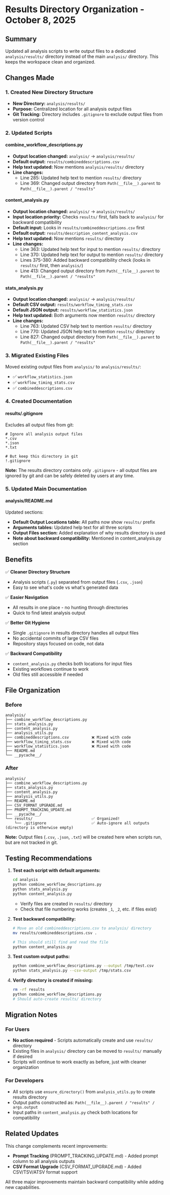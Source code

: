 # Results Directory Organization - October 8, 2025

## Summary

Updated all analysis scripts to write output files to a dedicated `analysis/results/` directory instead of the main `analysis/` directory. This keeps the workspace clean and organized.

## Changes Made

### 1. Created New Directory Structure
- **New Directory:** `analysis/results/`
- **Purpose:** Centralized location for all analysis output files
- **Git Tracking:** Directory includes `.gitignore` to exclude output files from version control

### 2. Updated Scripts

#### combine_workflow_descriptions.py
- **Output location changed:** `analysis/` → `analysis/results/`
- **Default output:** `results/combineddescriptions.csv`
- **Help text updated:** Now mentions `analysis/results/` directory
- **Line changes:**
  - Line 285: Updated help text to mention `results/` directory
  - Line 369: Changed output directory from `Path(__file__).parent` to `Path(__file__).parent / "results"`

#### content_analysis.py
- **Output location changed:** `analysis/` → `analysis/results/`
- **Input location priority:** Checks `results/` first, falls back to `analysis/` for backward compatibility
- **Default input:** Looks in `results/combineddescriptions.csv` first
- **Default output:** `results/description_content_analysis.csv`
- **Help text updated:** Now mentions `results/` directory
- **Line changes:**
  - Line 363: Updated help text for input to mention `results/` directory
  - Line 370: Updated help text for output to mention `results/` directory
  - Lines 375-380: Added backward compatibility check (looks in `results/` first, then `analysis/`)
  - Line 413: Changed output directory from `Path(__file__).parent` to `Path(__file__).parent / "results"`

#### stats_analysis.py
- **Output location changed:** `analysis/` → `analysis/results/`
- **Default CSV output:** `results/workflow_timing_stats.csv`
- **Default JSON output:** `results/workflow_statistics.json`
- **Help text updated:** Both arguments now mention `results/` directory
- **Line changes:**
  - Line 763: Updated CSV help text to mention `results/` directory
  - Line 770: Updated JSON help text to mention `results/` directory
  - Line 827: Changed output directory from `Path(__file__).parent` to `Path(__file__).parent / "results"`

### 3. Migrated Existing Files
Moved existing output files from `analysis/` to `analysis/results/`:
- ✅ `workflow_statistics.json`
- ✅ `workflow_timing_stats.csv`
- ✅ `combineddescriptions.csv`

### 4. Created Documentation

#### results/.gitignore
Excludes all output files from git:
```gitignore
# Ignore all analysis output files
*.csv
*.json
*.txt

# But keep this directory in git
!.gitignore
```

**Note:** The results directory contains only `.gitignore` - all output files are ignored by git and can be safely deleted by users at any time.

### 5. Updated Main Documentation

#### analysis/README.md
Updated sections:
- **Default Output Locations table:** All paths now show `results/` prefix
- **Arguments tables:** Updated help text for all three scripts
- **Output Files section:** Added explanation of why results directory is used
- **Note about backward compatibility:** Mentioned in content_analysis.py section

## Benefits

✅ **Cleaner Directory Structure**
- Analysis scripts (`.py`) separated from output files (`.csv`, `.json`)
- Easy to see what's code vs what's generated data

✅ **Easier Navigation**
- All results in one place - no hunting through directories
- Quick to find latest analysis output

✅ **Better Git Hygiene**
- Single `.gitignore` in results directory handles all output files
- No accidental commits of large CSV files
- Repository stays focused on code, not data

✅ **Backward Compatibility**
- `content_analysis.py` checks both locations for input files
- Existing workflows continue to work
- Old files still accessible if needed

## File Organization

### Before
```
analysis/
├── combine_workflow_descriptions.py
├── stats_analysis.py
├── content_analysis.py
├── analysis_utils.py
├── combineddescriptions.csv          ❌ Mixed with code
├── workflow_timing_stats.csv         ❌ Mixed with code
├── workflow_statistics.json          ❌ Mixed with code
├── README.md
└── __pycache__/
```

### After
```
analysis/
├── combine_workflow_descriptions.py
├── stats_analysis.py
├── content_analysis.py
├── analysis_utils.py
├── README.md
├── CSV_FORMAT_UPGRADE.md
├── PROMPT_TRACKING_UPDATE.md
├── __pycache__/
└── results/                          ✅ Organized!
    └── .gitignore                    ✅ Auto-ignore all outputs (directory is otherwise empty)
```

**Note:** Output files (`.csv`, `.json`, `.txt`) will be created here when scripts run, but are not tracked in git.

## Testing Recommendations

1. **Test each script with default arguments:**
   ```bash
   cd analysis
   python combine_workflow_descriptions.py
   python stats_analysis.py
   python content_analysis.py
   ```
   - Verify files are created in `results/` directory
   - Check that file numbering works (creates `_1`, `_2`, etc. if files exist)

2. **Test backward compatibility:**
   ```bash
   # Move an old combineddescriptions.csv to analysis/ directory
   mv results/combineddescriptions.csv .
   
   # This should still find and read the file
   python content_analysis.py
   ```

3. **Test custom output paths:**
   ```bash
   python combine_workflow_descriptions.py --output /tmp/test.csv
   python stats_analysis.py --csv-output /tmp/stats.csv
   ```

4. **Verify directory is created if missing:**
   ```bash
   rm -rf results
   python combine_workflow_descriptions.py
   # Should auto-create results/ directory
   ```

## Migration Notes

### For Users
- **No action required** - Scripts automatically create and use `results/` directory
- Existing files in `analysis/` directory can be moved to `results/` manually if desired
- Scripts will continue to work exactly as before, just with cleaner organization

### For Developers
- All scripts use `ensure_directory()` from `analysis_utils.py` to create results directory
- Output paths constructed as: `Path(__file__).parent / "results" / args.output`
- Input paths in `content_analysis.py` check both locations for compatibility

## Related Updates

This change complements recent improvements:
- **Prompt Tracking** (PROMPT_TRACKING_UPDATE.md) - Added prompt column to all analysis outputs
- **CSV Format Upgrade** (CSV_FORMAT_UPGRADE.md) - Added CSV/TSV/ATSV format support

All three major improvements maintain backward compatibility while adding new capabilities.
